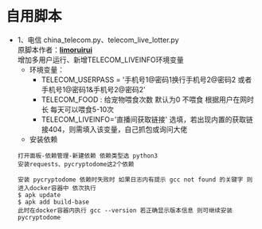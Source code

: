 # 自用脚本
- 1、电信 china_telecom.py、telecom_live_lotter.py  
原脚本作者：[**limoruirui**](https://github.com/limoruirui/misaka)  
增加多用户运行、新增TELECOM_LIVEINFO环境变量  
    - 环境变量：  
        - TELECOM_USERPASS = '手机号1@密码1换行手机号2@密码2 或者 手机号1@密码1&手机号2@密码2'
        - TELECOM_FOOD  : 给宠物喂食次数 默认为0 不喂食 根据用户在网时长 每天可以喂食5-10次
        - TELECOM_LIVEINFO='直播间获取链接'  选填，若出现内置的获取链接404，则需填入该变量，自己抓包或询问大佬  
    - 安装依赖
  ```
  打开面板-依赖管理-新建依赖 依赖类型选 python3
  安装requests、pycryptodome这2个依赖
  
  安装 pycryptodome 依赖时失败时 如果日志内有提示 gcc not found 的关键字 则进入docker容器中 依次执行
  $ apk update
  $ apk add build-base 
  此时在docker容器内执行 gcc --version 若正确显示版本信息 则可继续安装 pycryptodome
  

